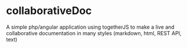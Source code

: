 # collaborativeDoc
A simple php/angular application using togetherJS to make a live and collaborative documentation in many styles (markdown, html, REST API, text)
